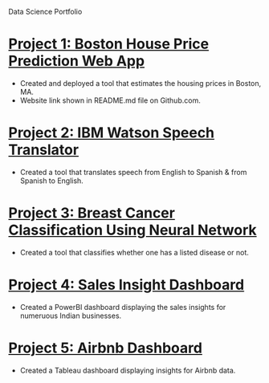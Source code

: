 Data Science Portfolio

# [Project 1: Boston House Price Prediction Web App](https://github.com/cjfinnego/boston-webapp)
* Created and deployed a tool that estimates the housing prices in Boston, MA.
* Website link shown in README.md file on Github.com.

# [Project 2: IBM Watson Speech Translator](https://github.com/cjfinnego/IBM)
* Created a tool that translates speech from English to Spanish & from Spanish to English.

# [Project 3: Breast Cancer Classification Using Neural Network](https://github.com/cjfinnego/Breast_Cancer_Classificaton)
* Created a tool that classifies whether one has a listed disease or not.

# [Project 4: Sales Insight Dashboard](https://github.com/cjfinnego/Sales_Insights)
* Created a PowerBI dashboard displaying the sales insights for numeruous Indian businesses.

# [Project 5: Airbnb Dashboard](https://github.com/cjfinnego/Airbnb)
* Created a Tableau dashboard displaying insights for Airbnb data.
